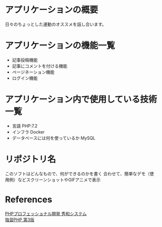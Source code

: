 # アプリケーションの概要
日々のちょっとした運動のオススメを話し合います。

# アプリケーションの機能一覧
- 記事投稿機能
- 記事にコメントを付ける機能
- ページネーション機能
- ログイン機能

# アプリケーション内で使用している技術一覧
- 言語 PHP:7.2
- インフラ Docker
- データベースには何を使っているか MySQL

# リポジトリ名
このソフトはどんなもので、何ができるのかを書く
合わせて、簡単なデモ（使用例）などスクリーンショットやGIFアニメで表示

# References
[PHPプロフェッショナル開発 秀和システム](https://www.shuwasystem.co.jp/book/9784798047492.html)<br>
[独習PHP 第3版](https://www.shoeisha.co.jp/book/detail/9784798135472)<br>
